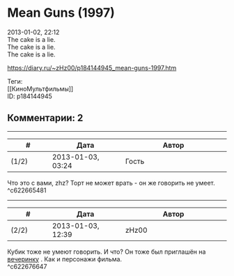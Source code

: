 Mean Guns (1997)
================

  
2013-01-02, 22:12  
 The cake is a lie.   
 The cake is a lie.   
 The cake is a lie.   
  
<https://diary.ru/~zHz00/p184144945_mean-guns-1997.htm>  
  
Теги:  
[[КиноМультфильмы]]  
ID: p184144945  


Комментарии: 2
--------------

  


---



|         #         |              Дата              |                     Автор                     |           ID           |
| --- | --- | --- | --- |
| (1/2) | 2013-01-03, 03:24 | Гость | c622665481 |

  
 Что это с вами, zhz? Торт не может врать - он же говорить не умеет.   
 ^c622665481

---



|         #         |              Дата              |                     Автор                     |           ID           |
| --- | --- | --- | --- |
| (2/2) | 2013-01-03, 12:39 | zHz00 | c622676647 |

  
 Кубик тоже не умеют говорить. И что? Он тоже был приглашён на  [вечеринку](https://ru.wikiquote.org/wiki/Portal#.D0.A2.D0.B5.D1.81.D1.82.D0.BE.D0.B2.D0.B0.D1.8F_.D0.BA.D0.B0.D0.BC.D0.B5.D1.80.D0.B0_17)  . Как и персонажи фильма.   
 ^c622676647